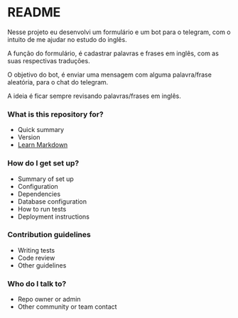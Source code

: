# README #

Nesse projeto eu desenvolvi um formulário e um bot para o telegram, com o intuito de me ajudar no estudo do inglês.

A função do formulário, é cadastrar palavras e frases em inglês, com as suas respectivas traduções. 

O objetivo do bot, é enviar uma mensagem com alguma palavra/frase aleatória, para o chat do telegram.

A ideia é ficar sempre revisando palavras/frases em inglês.

### What is this repository for? ###

* Quick summary
* Version
* [Learn Markdown](https://bitbucket.org/tutorials/markdowndemo)

### How do I get set up? ###

* Summary of set up
* Configuration
* Dependencies
* Database configuration
* How to run tests
* Deployment instructions

### Contribution guidelines ###

* Writing tests
* Code review
* Other guidelines

### Who do I talk to? ###

* Repo owner or admin
* Other community or team contact